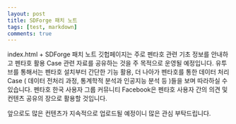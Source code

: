 ```yaml
---
layout: post
title: SDForge 패치 노트
tags: [test, markdown]
comments: true
---
```



index.html + SDForge 패치 노트
깃헙페이지는 주로 펜타호 관련 기초 정보를 안내하고 펜타호 활용 Case 관련 자료를 공유하는 것을 주 목적으로 운영될 예정입니다.
유투브를 통해서는 펜타호 설치부터 간단한 기능 활용, 
더 나아가 펜타호를 통한 데이터 처리 Case ( 데이터 전처리 과정, 통계학적 분석과 인공지능 분석 등 )들을 보며 따라하실 수 있습니다.
펜타호 한국 사용자 그룹 커뮤니티 Facebook은 펜타호 사용자 간의 의견 및 컨텐츠 공유의 장으로 활용할 것입니다.

앞으로도 많은 컨텐츠가 지속적으로 업로드될 예정이니 많은 관심 부탁드립니다.
